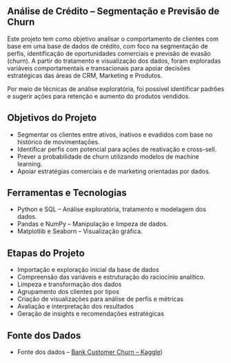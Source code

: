 ## Análise de Crédito – Segmentação e Previsão de Churn

Este projeto tem como objetivo analisar o comportamento de clientes com base em uma base de dados de crédito, com foco na segmentação de perfis, identificação de oportunidades comerciais e previsão de evasão (churn). A partir do tratamento e visualização dos dados, foram exploradas variáveis comportamentais e transacionais para apoiar decisões estratégicas das áreas de CRM, Marketing e Produtos.

Por meio de técnicas de análise exploratória, foi possível identificar padrões e sugerir ações para retenção e aumento do produtos vendidos.

## Objetivos do Projeto
- Segmentar os clientes entre ativos, inativos e evadidos com base no histórico de movimentações.
- Identificar perfis com potencial para ações de reativação e cross-sell.
- Prever a probabilidade de churn utilizando modelos de machine learning.
- Apoiar estratégias comerciais e de marketing orientadas por dados.

## Ferramentas e Tecnologias
- Python e SQL – Análise exploratória, tratamento e modelagem dos dados.
- Pandas e NumPy – Manipulação e limpeza de dados.
- Matplotlib e Seaborn – Visualização gráfica.

## Etapas do Projeto
- Importação e exploração inicial da base de dados
- Compreensão das variáveis e estruturação do raciocínio analítico.
- Limpeza e transformação dos dados
- Agrupamento dos clientes por tipos
- Criação de visualizações para análise de perfis e métricas
- Avaliação e interpretação dos resultados
- Geração de insights e recomendações estratégicas

## Fonte dos Dados
- Fonte dos dados – [Bank Customer Churn – Kaggle](https://www.kaggle.com/datasets/radheshyamkollipara/bank-customer-churn/data))
